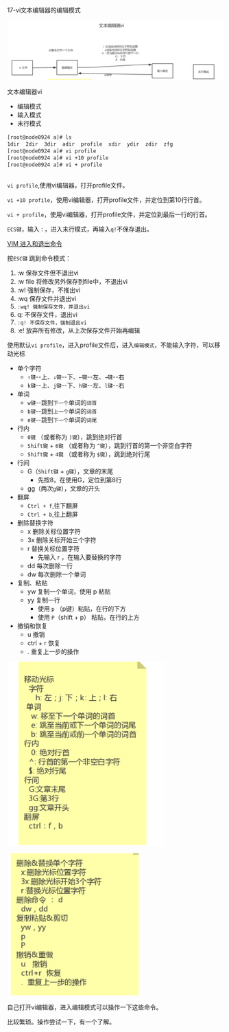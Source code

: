 17-vi文本编辑器的编辑模式



![image-20201115140340834](../image/image-20201115140340834.png)

文本编辑器vi

* 编辑模式
* 输入模式
* 末行模式



```shell
[root@node0924 a]# ls
1dir  2dir  3dir  adir  profile  xdir  ydir  zdir  zfg
[root@node0924 a]# vi profile
[root@node0924 a]# vi +10 profile
[root@node0924 a]# vi + profile


```

`vi profile`,使用vi编辑器，打开profile文件。

`vi +10 profile`，使用vi编辑器，打开profile文件，并定位到第10行行首。

`vi + profile`，使用vi编辑器，打开profile文件，并定位到最后一行的行首。

`ECS键`，输入`：`，进入末行模式，再输入`q!`不保存退出。



[VIM 进入和退出命令](https://www.cnblogs.com/chen-nn/p/11531932.html)

按`ESC键` 跳到命令模式：

1. :w 保存文件但不退出vi
2. :w file 将修改另外保存到file中，不退出vi
3. :w! 强制保存，不推出vi
4. :wq 保存文件并退出vi
5. `:wq! 强制保存文件，并退出vi`
6. q: 不保存文件，退出vi
7. `:q! 不保存文件，强制退出vi`
8. :e! 放弃所有修改，从上次保存文件开始再编辑





使用默认`vi profile`，进入profile文件后，进入`编辑模式`，不能输入字符，可以移动光标

* 单个字符
  * `↑键`--上、`↓键`--下、`←键`--左、`→键`--右
  * `k键`--上、`j键`--下、`h键`--左、`l键`--右
* 单词
  * `w键`--跳到`下一个`单词的`词首`
  * `b键`--跳到`上一个`单词的`词首`
  * `e键`--跳到`下一个`单词的`词尾`
* 行内
  * `0键` （或者称为 `)键`），跳到绝对行首
  * `Shift键` + `6键` （或者称为 `^键`），跳到行首的第一个非空白字符
  * `Shift键` + `4键` （或者称为 `$键`），跳到绝对行尾 
* 行间
  * G（`Shift键` + `g键`），文章的末尾
    * 先按8，在使用G，定位到第8行
  * gg（两次`g键`），文章的开头
* 翻屏
  * `Ctrl + f`,往下翻屏
  * `Ctrl + b`,往上翻屏
* 删除替换字符
  * x 删除关标位置字符
  * 3x 删除关标开始三个字符
  * r 替换关标位置字符
    * 先输入 r ，在输入要替换的字符
  * dd 每次删除一行
  * dw 每次删除一个单词
* 复制、粘贴
  * yw 复制一个单词，使用 p 粘贴
  * yy 复制一行
    * 使用 `p` （p键）粘贴，在行的下方
    * 使用 `P`（shift + p） 粘贴，在行的上方
* 撤销和恢复
  * u 撤销
  * ctrl + r 恢复
  *  . 重复上一步的操作





![image-20201115145202347](../image/image-20201115145202347.png)



![image-20201115145224943](../image/image-20201115145224943.png)

自己打开vi编辑器，进入编辑模式可以操作一下这些命令。

比较繁琐。操作尝试一下，有一个了解。





